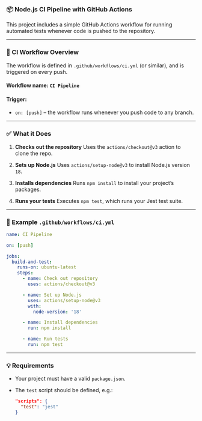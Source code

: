 ### 📦 Node.js CI Pipeline with GitHub Actions

This project includes a simple GitHub Actions workflow for running automated tests whenever code is pushed to the repository.

---

### 🔧 CI Workflow Overview

The workflow is defined in `.github/workflows/ci.yml` (or similar), and is triggered on every push.

#### **Workflow name:** `CI Pipeline`

#### **Trigger:**

* `on: [push]` – the workflow runs whenever you push code to any branch.

---

### ✅ What it Does

1. **Checks out the repository**
   Uses the `actions/checkout@v3` action to clone the repo.

2. **Sets up Node.js**
   Uses `actions/setup-node@v3` to install Node.js version `18`.

3. **Installs dependencies**
   Runs `npm install` to install your project’s packages.

4. **Runs your tests**
   Executes `npm test`, which runs your Jest test suite.

---

### 📁 Example `.github/workflows/ci.yml`

```yaml
name: CI Pipeline

on: [push]

jobs:
  build-and-test:
    runs-on: ubuntu-latest
    steps:
      - name: Check out repository
        uses: actions/checkout@v3

      - name: Set up Node.js
        uses: actions/setup-node@v3
        with:
          node-version: '18'

      - name: Install dependencies
        run: npm install

      - name: Run tests
        run: npm test
```

---

### 💡 Requirements

* Your project must have a valid `package.json`.
* The `test` script should be defined, e.g.:

  ```json
  "scripts": {
    "test": "jest"
  }
  ```
